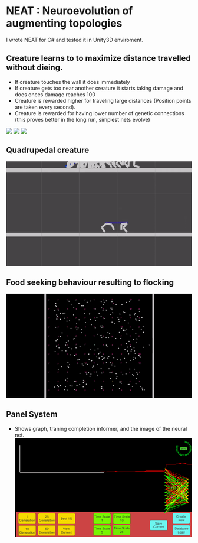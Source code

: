 # NEAT : Neuroevolution of augmenting topologies
I wrote NEAT for C# and tested it in Unity3D enviroment. 

## Creature learns to to maximize distance travelled without dieing. 
- If creature touches the wall it does immediately
- If creature gets too near another creature it starts taking damage and does onces damage reaches 100 
- Creature is rewarded higher for traveling large distances (Position points are taken every second). 
- Creature is rewarded for having lower number of genetic connections (this proves better in the long run, simplest nets evolve)

![](https://github.com/InderPabla/NEAT/blob/master/Images/1.gif)
![](https://github.com/InderPabla/NEAT/blob/master/Images/2.gif)
![](https://github.com/InderPabla/NEAT/blob/master/Images/3.gif)

## Quadrupedal creature
![](https://github.com/InderPabla/NEAT/blob/master/Images/4.gif)

## Food seeking behaviour resulting to flocking 
![](https://github.com/InderPabla/NEAT/blob/master/Images/5.gif)

## Panel System 
- Shows graph, traning completion informer, and the image of the neural net.
![Alt text](https://github.com/InderPabla/NEAT/blob/master/Images/Panel.PNG "Panel System")


